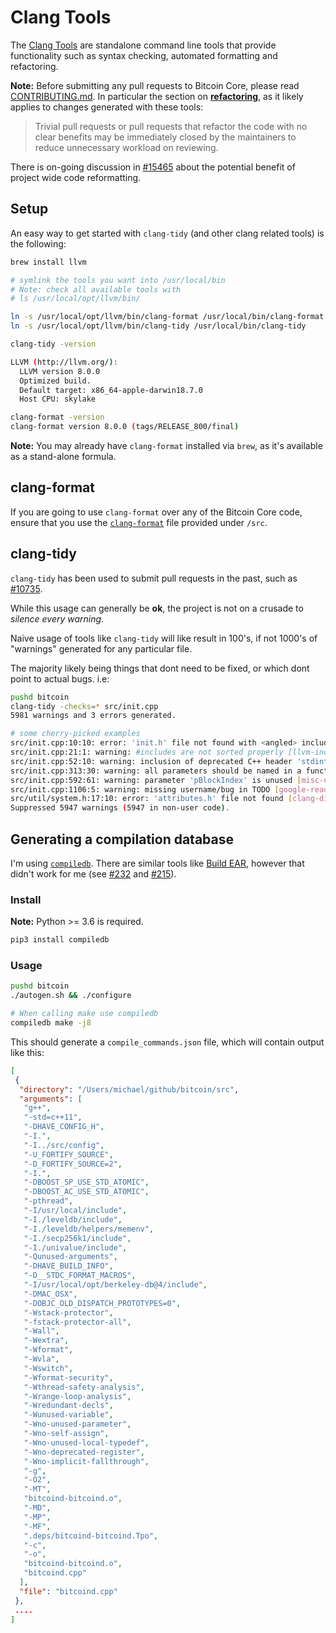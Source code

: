 # Clang Tools

The [Clang Tools](https://clang.llvm.org/docs/ClangTools.html) are standalone command line tools that provide functionality such as syntax checking, automated formatting and refactoring.

__Note:__ Before submitting any pull requests to Bitcoin Core, please read [CONTRIBUTING.md](https://github.com/bitcoin/bitcoin/blob/master/CONTRIBUTING.md). In particular the section on [__refactoring__](https://github.com/bitcoin/bitcoin/blob/master/CONTRIBUTING.md#refactoring), as it likely applies to changes generated with these tools:

> Trivial pull requests or pull requests that refactor the code with no clear benefits may be immediately closed by the maintainers to reduce unnecessary workload on reviewing.

There is on-going discussion in [#15465](https://github.com/bitcoin/bitcoin/issues/15465) about the potential benefit of project wide code reformatting.

## Setup

An easy way to get started with `clang-tidy` (and other clang related tools) is the following:

```bash
brew install llvm

# symlink the tools you want into /usr/local/bin
# Note: check all available tools with
# ls /usr/local/opt/llvm/bin/

ln -s /usr/local/opt/llvm/bin/clang-format /usr/local/bin/clang-format
ln -s /usr/local/opt/llvm/bin/clang-tidy /usr/local/bin/clang-tidy

clang-tidy -version

LLVM (http://llvm.org/):
  LLVM version 8.0.0
  Optimized build.
  Default target: x86_64-apple-darwin18.7.0
  Host CPU: skylake

clang-format -version
clang-format version 8.0.0 (tags/RELEASE_800/final)
```

__Note:__ You may already have `clang-format` installed via `brew`, as it's available as a stand-alone formula.

## clang-format

If you are going to use `clang-format` over any of the Bitcoin Core code, ensure that you use the [`clang-format`](https://github.com/bitcoin/bitcoin/blob/master/src/.clang-format) file provided under `/src`.

## clang-tidy

`clang-tidy` has been used to submit pull requests in the past, such as [#10735](https://github.com/bitcoin/bitcoin/pull/10735).

While this usage can generally be __ok__, the project is not on a crusade to _silence every warning_.

Naive usage of tools like `clang-tidy` will like result in 100's, if not 1000's of "warnings" generated for any particular file.

The majority likely being things that dont need to be fixed, or which dont point to actual bugs. i.e:

```bash
pushd bitcoin
clang-tidy -checks=* src/init.cpp
5981 warnings and 3 errors generated.

# some cherry-picked examples
src/init.cpp:10:10: error: 'init.h' file not found with <angled> include; use "quotes" instead [clang-diagnostic-error]
src/init.cpp:21:1: warning: #includes are not sorted properly [llvm-include-order]
src/init.cpp:52:10: warning: inclusion of deprecated C++ header 'stdint.h'; consider using 'cstdint' instead [modernize-deprecated-headers]
src/init.cpp:313:30: warning: all parameters should be named in a function [readability-named-parameter]
src/init.cpp:592:61: warning: parameter 'pBlockIndex' is unused [misc-unused-parameters] # these certainly are used
src/init.cpp:1106:5: warning: missing username/bug in TODO [google-readability-todo]
src/util/system.h:17:10: error: 'attributes.h' file not found [clang-diagnostic-error]
Suppressed 5947 warnings (5947 in non-user code).
```

## Generating a compilation database

I'm using [`compiledb`](https://github.com/nickdiego/compiledb). There are similar tools like [Build EAR](https://github.com/rizsotto/Bear), however that didn't work for me (see [#232](https://github.com/rizsotto/Bear/issues/232) and [#215](https://github.com/rizsotto/Bear/issues/215)).

### Install

__Note:__ Python >= 3.6 is required.

```bash
pip3 install compiledb
```

### Usage

```bash
pushd bitcoin
./autogen.sh && ./configure

# When calling make use compiledb
compiledb make -j8
```

This should generate a `compile_commands.json` file, which will contain output like this:

```json
[
 {
  "directory": "/Users/michael/github/bitcoin/src",
  "arguments": [
   "g++",
   "-std=c++11",
   "-DHAVE_CONFIG_H",
   "-I.",
   "-I../src/config",
   "-U_FORTIFY_SOURCE",
   "-D_FORTIFY_SOURCE=2",
   "-I.",
   "-DBOOST_SP_USE_STD_ATOMIC",
   "-DBOOST_AC_USE_STD_ATOMIC",
   "-pthread",
   "-I/usr/local/include",
   "-I./leveldb/include",
   "-I./leveldb/helpers/memenv",
   "-I./secp256k1/include",
   "-I./univalue/include",
   "-Qunused-arguments",
   "-DHAVE_BUILD_INFO",
   "-D__STDC_FORMAT_MACROS",
   "-I/usr/local/opt/berkeley-db@4/include",
   "-DMAC_OSX",
   "-DOBJC_OLD_DISPATCH_PROTOTYPES=0",
   "-Wstack-protector",
   "-fstack-protector-all",
   "-Wall",
   "-Wextra",
   "-Wformat",
   "-Wvla",
   "-Wswitch",
   "-Wformat-security",
   "-Wthread-safety-analysis",
   "-Wrange-loop-analysis",
   "-Wredundant-decls",
   "-Wunused-variable",
   "-Wno-unused-parameter",
   "-Wno-self-assign",
   "-Wno-unused-local-typedef",
   "-Wno-deprecated-register",
   "-Wno-implicit-fallthrough",
   "-g",
   "-O2",
   "-MT",
   "bitcoind-bitcoind.o",
   "-MD",
   "-MP",
   "-MF",
   ".deps/bitcoind-bitcoind.Tpo",
   "-c",
   "-o",
   "bitcoind-bitcoind.o",
   "bitcoind.cpp"
  ],
  "file": "bitcoind.cpp"
 },
 ....
]
```
